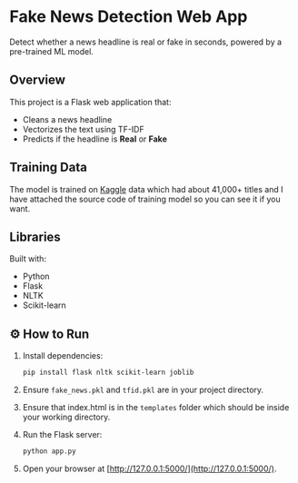 # Fake News Detection Web App
 
Detect whether a news headline is real or fake in seconds, powered by a pre-trained ML model.

## Overview

This project is a Flask web application that:
- Cleans a news headline
- Vectorizes the text using TF-IDF
- Predicts if the headline is **Real** or **Fake**

## Training Data
The model is trained on [Kaggle](https://www.kaggle.com/datasets/rmisra/news-category-dataset) data which had about 41,000+ titles and I have attached the source code of training model so you can see it if you want.

## Libraries 
Built with:
- Python
- Flask
- NLTK
- Scikit-learn

## ⚙️ How to Run

1. Install dependencies:
    ```bash
    pip install flask nltk scikit-learn joblib
    ```

2. Ensure `fake_news.pkl` and `tfid.pkl` are in your project directory.
3. Ensure that index.html is in the  `templates` folder which should be inside your working directory.

4. Run the Flask server:
    ```bash
    python app.py
    ```

5. Open your browser at [http://127.0.0.1:5000/](http://127.0.0.1:5000/).

